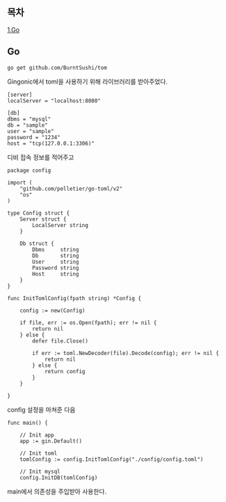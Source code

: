 ## 목차
[1.Go](#go)

## Go
~~~
go get github.com/BurntSushi/tom
~~~
Gingonic에서 toml을 사용하기 위해 라이브러리를 받아주었다.

~~~
[server]
localServer = "localhost:8080"

[db]
dbms = "mysql"
db = "sample"
user = "sample"
password = "1234"
host = "tcp(127.0.0.1:3306)"
~~~
디비 접속 정보를 적어주고

~~~
package config

import (
	"github.com/pelletier/go-toml/v2"
	"os"
)

type Config struct {
	Server struct {
		LocalServer string
	}

	Db struct {
		Dbms     string
		Db       string
		User     string
		Password string
		Host     string
	}
}

func InitTomlConfig(fpath string) *Config {

	config := new(Config)

	if file, err := os.Open(fpath); err != nil {
		return nil
	} else {
		defer file.Close()

		if err := toml.NewDecoder(file).Decode(config); err != nil {
			return nil
		} else {
			return config
		}
	}

}

~~~
config 설정을 마쳐준 다음

~~~
func main() {

	// Init app
	app := gin.Default()

	// Init toml
	tomlConfig := config.InitTomlConfig("./config/config.toml")

	// Init mysql
	config.InitDB(tomlConfig)
~~~
main에서 의존성을 주입받아 사용한다.